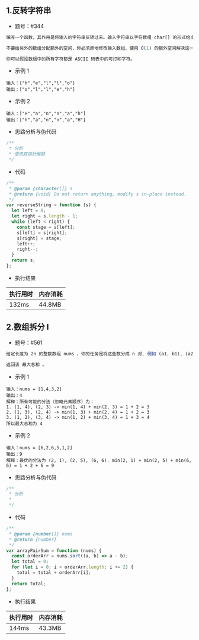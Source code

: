 ## 1.反转字符串

- 题号：#344

```js
编写一个函数，其作用是将输入的字符串反转过来。输入字符串以字符数组 char[] 的形式给出。

不要给另外的数组分配额外的空间，你必须原地修改输入数组、使用 O(1) 的额外空间解决这一问题。

你可以假设数组中的所有字符都是 ASCII 码表中的可打印字符。


```

- 示例 1

```
输入：["h","e","l","l","o"]
输出：["o","l","l","e","h"]
```

- 示例 2

```
输入：["H","a","n","n","a","h"]
输出：["h","a","n","n","a","H"]
```

- 思路分析与伪代码

```js
/**
 * 分析
 * 使用双指针解题
 */
```

- 代码

```js
/**
 * @param {character[]} s
 * @return {void} Do not return anything, modify s in-place instead.
 */
var reverseString = function (s) {
  let left = 0;
  let right = s.length - 1;
  while (left < right) {
    const stage = s[left];
    s[left] = s[right];
    s[right] = stage;
    left++;
    right--;
  }
  return s;
};
```

- 执行结果

| 执行用时 | 内存消耗 |
| -------- | -------- |
| 132ms    | 44.8MB   |

## 2.数组拆分 I

- 题号：#561

```js
给定长度为 2n 的整数数组 nums ，你的任务是将这些数分成 n 对, 例如 (a1, b1), (a2, b2), ..., (an, bn) ，使得从 1 到 n 的 min(ai, bi) 总和最大。

返回该 最大总和 。

```

- 示例 1

```
输入：nums = [1,4,3,2]
输出：4
解释：所有可能的分法（忽略元素顺序）为：
1. (1, 4), (2, 3) -> min(1, 4) + min(2, 3) = 1 + 2 = 3
2. (1, 3), (2, 4) -> min(1, 3) + min(2, 4) = 1 + 2 = 3
3. (1, 2), (3, 4) -> min(1, 2) + min(3, 4) = 1 + 3 = 4
所以最大总和为 4

```

- 示例 2

```
输入：nums = [6,2,6,5,1,2]
输出：9
解释：最优的分法为 (2, 1), (2, 5), (6, 6). min(2, 1) + min(2, 5) + min(6, 6) = 1 + 2 + 6 = 9

```

- 思路分析与伪代码

```js
/**
 * 分析
 *
 */
```

- 代码

```js
/**
 * @param {number[]} nums
 * @return {number}
 */
var arrayPairSum = function (nums) {
  const orderArr = nums.sort((a, b) => a - b);
  let total = 0;
  for (let i = 0; i < orderArr.length; i += 2) {
    total = total + orderArr[i];
  }
  return total;
};
```

- 执行结果

| 执行用时 | 内存消耗 |
| -------- | -------- |
| 144ms    | 43.3MB   |
